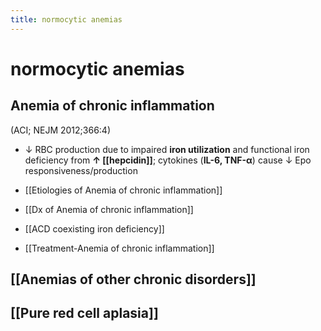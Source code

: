 ```yaml
---
title: normocytic anemias
---
```

# normocytic anemias

## Anemia of chronic inflammation

(ACI; NEJM 2012;366:4)

* ↓ RBC production due to impaired **iron utilization** and functional iron deficiency from **↑ [[hepcidin]]**; cytokines (**IL-6, TNF-α**) cause ↓ Epo responsiveness/production

* [[Etiologies of Anemia of chronic inflammation]]
* [[Dx of Anemia of chronic inflammation]]
* [[ACD coexisting iron deficiency]]
* [[Treatment-Anemia of chronic inflammation]]

## [[Anemias of other chronic disorders]]

## [[Pure red cell aplasia]]
